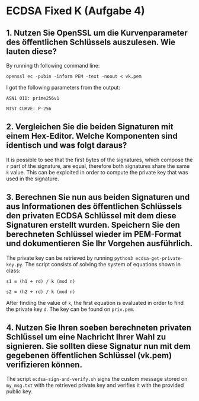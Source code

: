 #   ECDSA Fixed K (Aufgabe 4)

##  1. Nutzen Sie OpenSSL um die Kurvenparameter des öffentlichen Schlüssels auszulesen. Wie lauten diese?

By running th following command line:

`openssl ec -pubin -inform PEM -text -noout < vk.pem`

I got the following parameters from the output:

`ASN1 OID: prime256v1`

`NIST CURVE: P-256`

##  2. Vergleichen Sie die beiden Signaturen mit einem Hex-Editor. Welche Komponenten sind identisch und was folgt daraus?

It is possible to see that the first bytes of the signatures, which compose the `r` part of the signature, are equal, therefore both signatures share the same `k` value. This can be exploited in order to compute the private key that was used in the signature.

##  3. Berechnen Sie nun aus beiden Signaturen und aus Informationen des öffentlichen Schlüssels den privaten ECDSA Schlüssel mit dem diese Signaturen erstellt wurden. Speichern Sie den berechneten Schlüssel wieder im PEM-Format und dokumentieren Sie Ihr Vorgehen ausführlich.

The private key can be retrieved by running `python3 ecdsa-get-private-key.py`. The script consists of solving the system of equations shown in class:

`s1 ≡ (h1 + rd) / k (mod n)`

`s2 ≡ (h2 + rd) / k (mod n)`

After finding the value of `k`, the first equation is evaluated in order to find the private key `d`. The key can be found on `priv.pem`.

##  4. Nutzen Sie Ihren soeben berechneten privaten Schlüssel um eine Nachricht Ihrer Wahl zu signieren. Sie sollten diese Signatur nun mit dem gegebenen öffentlichen Schlüssel (vk.pem) verifizieren können.

The script `ecdsa-sign-and-verify.sh` signs the custom message stored on `my_msg.txt` with the retrieved private key and verifies it with the provided public key.